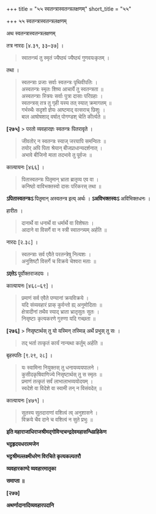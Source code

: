 +++
title = "५५ स्वतन्त्रास्वतन्त्रलक्षणम्"
short_title = "५५"

+++
५५ स्वतन्त्रास्वतन्त्रलक्षणम्

अथ स्वतन्त्रास्वतन्त्रलक्षणम्

तत्र नारदः [४.३१, ३३–३७] ।

> स्वातन्त्र्यं तु स्मृतं ज्यैष्ठ्यं ज्यैष्ठ्यं गुणवयःकृतम् ।

तथा ।

> स्वतन्त्राः प्रजाः सर्वाः स्वतन्त्रः पृथिवीपतिः ।  
> अस्वतन्त्रः स्मृतः शिष्य आचार्ये तु स्वतन्त्रता ॥  
> अस्वतन्त्राः स्त्रियः सर्वाः पुत्रा दासाः परिग्रहाः ।  
> स्वतन्त्रस् तत्र तु गृही यस्य तत् स्यात् क्रमागतम् ॥  
> गर्भस्थैः सदृशो ज्ञेयः आष्टमाद् वत्सराच् छिशुः ।  
> बाल आषोषशाद् वर्षात् पोगण्डश् चेति कीर्त्यते ॥

**[२७५]** > परतो व्यवहारज्ञः स्वतन्त्रः पितरावृते ।  
> जीवतोर् न स्वतन्त्रः स्याज् जरयापि समन्वितः ॥  
> तयोर् अपि पिता श्रेयान् बीजप्राधान्यदर्शनात् ।  
> अभावे बीजिनो माता तदभावे तु पूर्वजः ॥

कात्यायनः [४६६] ।

>  पितास्वतन्त्रः पितृमान् भ्राता ब्रातृव्य एव वा ।  
> कनिष्ठो वाविभक्तस्वो दासः परिकरस् तथा ॥

**ऽपितास्वतन्त्रःऽ** पितृमान् अस्वतन्त्र इत्य् अर्थः । **ऽअविभक्तस्वःऽ** अविभिक्तधनः ।

हारीतः ।

> दानार्थे वा धनार्थे वा धर्मार्थे वा विशेषतः ।  
> आदाने वा विसर्गे वा न स्त्री स्वातन्त्र्यम् अर्हति ॥

नारदः [२.३८] ।

> स्वतन्त्राः सर्व एवैते परतन्त्रेषु नित्यशः ।  
> अनुशिष्टौ विसर्गे च विक्रये चेश्वरा मताः ॥

**ऽएतेऽ** पूर्वोक्तराजदयः ।

कात्यायनः [४६८–६९] ।

> प्रमाणं सर्व एवैते पण्यानां क्रयविक्रये ।  
> यदि संव्यवहारं प्राक् कुर्वन्तो ह्य् अनुमोदिताः ॥  
> क्षेत्रादीनां तथैव स्याद् भ्राता भ्रातृसुतः सुतः ।  
> निसृष्टाः कृत्यकरणे गुरुणा यदि गच्छता ॥

**[२७६]** > निसृष्टार्थस् तु यो यस्मिन् तस्मिन्न् अर्थे प्रभुस् तु सः ।  
> तद् भर्ता तत्कृतं कार्यं नान्यथा कर्तुम् अर्हति ॥

बृहस्पतिः [९.२९, २८] ।

> यः स्वामिना नियुक्तस् तु धनायव्ययपालने ।  
> कुसीदकृषिवाणिज्ये निसृष्टार्थस् तु स स्मृतः ॥  
> प्रमाणं तत्कृतं सर्वं लाभालाभव्ययोदयम् ।  
> स्वदेशे वा विदेशे वा स्वामी तन् न विसंवदेत् ॥

कात्यायनः [४७१] ।

> सुतस्य सुतदाराणां वशित्वं त्व् अनुशासने ।  
> विक्रये चैव दाने च वशित्वं न सुते प्रभुः ॥

**इति महाराजाधिराजश्रीमद्गोविन्दचन्द्रदेवमहासन्धिव्रहिकेण**

**भट्टहृदयधरात्मजेन**

**भट्टश्रीमल्लक्ष्मीधरेण विरचिते कृत्यकल्पतरौ**

**व्यवहारकाण्दे व्यवहारमातृका**

**समाप्ता ॥**

**[२७७]**

**अथर्णादानादिव्यवहारपदानि**
